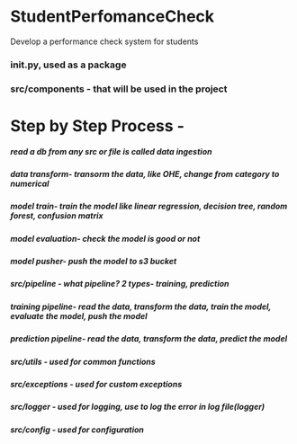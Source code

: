 # StudentPerfomanceCheck

Develop a performance check system for students

### __init__.py, used as a package

### src/components - that will be used in the project

# Step by Step Process - 

#####  read a db from any src or file is called data ingestion
##### data transform- transorm the data, like OHE, change from category to numerical 
##### model train- train the model like linear regression, decision tree, random forest, confusion matrix
##### model evaluation- check the model is good or not
##### model pusher- push the model to s3 bucket

##### src/pipeline - what pipeline? 2 types- training, prediction
##### training pipeline- read the data, transform the data, train the model, evaluate the model, push the model
##### prediction pipeline- read the data, transform the data, predict the model

##### src/utils - used for common functions
##### src/exceptions - used for custom exceptions
##### src/logger - used for logging, use to log the error in log file(logger)
##### src/config - used for configuration